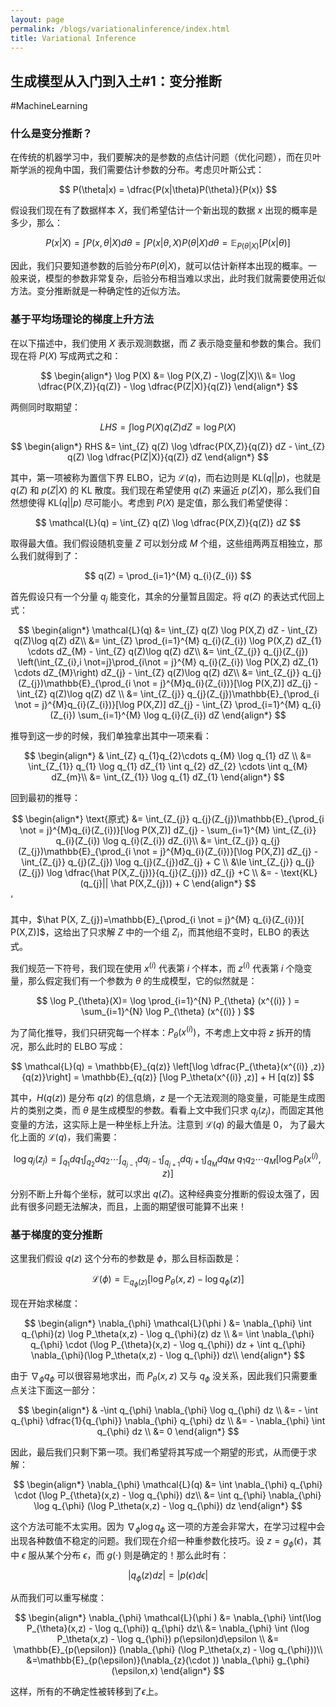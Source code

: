 ```yaml
---
layout: page
permalink: /blogs/variationalinference/index.html
title: Variational Inference
---
```


## 生成模型从入门到入土#1：变分推断

#MachineLearning 

### 什么是变分推断？
在传统的机器学习中，我们要解决的是参数的点估计问题（优化问题），而在贝叶斯学派的视角中国，我们需要估计参数的分布。考虑贝叶斯公式：

$$
P(\theta|x) = \dfrac{P(x|\theta)P(\theta)}{P(x)}
$$

假设我们现在有了数据样本 $X$，我们希望估计一个新出现的数据 $x$ 出现的概率是多少，那么：

$$
P(x|X) = \int   P(x,\theta|X) d \theta = \int  P(x|\theta,X) P(\theta|X) d \theta  = \mathbb{E}_{P(\theta|X)} [P(x|\theta)]
$$


因此，我们只要知道参数的后验分布$P(\theta|X)$，就可以估计新样本出现的概率。一般来说，模型的参数非常复杂，后验分布相当难以求出，此时我们就需要使用近似方法。变分推断就是一种确定性的近似方法。

### 基于平均场理论的梯度上升方法

在以下描述中，我们使用 $X$ 表示观测数据，而 $Z$ 表示隐变量和参数的集合。我们现在将 $P(X)$ 写成两式之和：

$$
\begin{align*}
\log P(X) &= \log P(X,Z) - \log(Z|X)\\
&= \log \dfrac{P(X,Z)}{q(Z)} - \log  \dfrac{P(Z|X)}{q(Z)}
\end{align*}
$$

两侧同时取期望：

$$
LHS = \int \log P(X) q(Z) dZ = \log P(X)
$$


$$
\begin{align*}
RHS &= \int_{Z}  q(Z) \log \dfrac{P(X,Z)}{q(Z)} dZ - \int_{Z} q(Z)  \log \dfrac{P(Z|X)}{q(Z)}  dZ
\end{align*}
$$



其中，第一项被称为置信下界 ELBO，记为 $\mathcal{L}(q)$，而右边则是 $\text{KL}(q||p)$，也就是 $q(Z)$ 和 $p(Z|X)$ 的 KL 散度。我们现在希望使用 $q(Z)$ 来逼近 $p(Z|X)$，那么我们自然想使得 $\text{KL}(q||p)$ 尽可能小。考虑到 $P(X)$ 是定值，那么我们希望使得：

$$
\mathcal{L}(q) = \int_{Z} q(Z)  \log \dfrac{P(X,Z)}{q(Z)} dZ 
$$

取得最大值。我们假设随机变量 $Z$ 可以划分成 $M$ 个组，这些组两两互相独立，那么我们就得到了：

$$
q(Z) = \prod_{i=1}^{M} q_{i}(Z_{i})
$$

首先假设只有一个分量 $q_{j}$ 能变化，其余的分量暂且固定。将 $q(Z)$ 的表达式代回上式：

$$
\begin{align*}
\mathcal{L}(q) &= \int_{Z} q(Z) \log P(X,Z) dZ - \int_{Z} q(Z)\log  q(Z) dZ\\
&= \int_{Z} \prod_{i=1}^{M} q_{i}(Z_{i}) \log P(X,Z) dZ_{1} \cdots dZ_{M} - \int_{Z} q(Z)\log  q(Z) dZ\\
&= \int_{Z_{j}} q_{j}(Z_{j}) \left(\int_{Z_{i},i \not=j}\prod_{i\not = j}^{M} q_{i}(Z_{i}) \log P(X,Z) dZ_{1} \cdots dZ_{M}\right)  dZ_{j} - \int_{Z} q(Z)\log  q(Z) dZ\\
&= \int_{Z_{j}} q_{j}(Z_{j})\mathbb{E}_{\prod_{i \not = j}^{M}q_{i}(Z_{i})}[\log P(X,Z)]   dZ_{j}  -\int_{Z} q(Z)\log  q(Z) dZ \\
&= \int_{Z_{j}} q_{j}(Z_{j})\mathbb{E}_{\prod_{i \not = j}^{M}q_{i}(Z_{i})}[\log P(X,Z)]   dZ_{j} - \int_{Z}   \prod_{i=1}^{M} q_{i}(Z_{i}) \sum_{i=1}^{M}  \log q_{i}(Z_{i}) dZ
\end{align*}
$$

推导到这一步的时候，我们单独拿出其中一项来看：

$$
\begin{align*}
& \int_{Z} q_{1}q_{2}\cdots q_{M} \log q_{1} dZ \\
&= \int_{Z_{1}} q_{1} \log q_{1} dZ_{1} \int q_{2} dZ_{2}  \cdots  \int q_{M} dZ_{m}\\
&= \int_{Z_{1}}   \log q_{1} dZ_{1}  
\end{align*}
$$

回到最初的推导：

$$
\begin{align*}
\text{原式} &= \int_{Z_{j}} q_{j}(Z_{j})\mathbb{E}_{\prod_{i \not = j}^{M}q_{i}(Z_{i})}[\log P(X,Z)]   dZ_{j} - \sum_{i=1}^{M} \int_{Z_{i}} q_{i}(Z_{i}) \log q_{i}(Z_{i}) dZ_{i}\\
&= \int_{Z_{j}} q_{j}(Z_{j})\mathbb{E}_{\prod_{i \not = j}^{M}q_{i}(Z_{i})}[\log P(X,Z)]   dZ_{j} - \int_{Z_{j}} q_{j}(Z_{j}) \log q_{j}(Z_{j})dZ_{j} + C  \\
&\le \int_{Z_{j}} q_{j}(Z_{j}) \log  \dfrac{\hat P(X,Z_{j})}{q_{j}(Z_{j})} dZ_{j} +C  \\
&= - \text{KL}(q_{j}|| \hat P(X,Z_{j})) + C 
\end{align*}
$$‘


其中，$\hat P(X, Z_{j})=\mathbb{E}_{\prod_{i \not = j}^{M} q_{i}(Z_{i})}[ P(X,Z)]$，这给出了只求解 $Z$ 中的一个组 $Z_{i}$，而其他组不变时，ELBO 的表达式。


我们规范一下符号，我们现在使用 $x^{(i)}$ 代表第 $i$ 个样本，而 $z^{(i)}$ 代表第 $i$ 个隐变量，那么假定我们有一个参数为 $\theta$ 的生成模型，它的似然就是：

$$
\log  P_{\theta}(X)= \log  \prod_{i=1}^{N}  P_{\theta} (x^{(i)} )  = \sum_{i=1}^{N}   \log P_{\theta} (x^{(i)} )
$$

为了简化推导，我们只研究每一个样本：$P_\theta(x^{(i)})$，不考虑上文中将 $z$ 拆开的情况，那么此时的 ELBO 写成：

$$
\mathcal{L}(q) = \mathbb{E}_{q(z)} \left[\log \dfrac{P_{\theta}(x^{(i)} ,z)}{q(z)}\right]  = \mathbb{E}_{q(z)} [\log P_\theta(x^{(i)} ,z)] + H [q(z)]
$$

其中，$H(q(z))$ 是分布 $q(z)$ 的信息熵，$z$ 是一个无法观测的隐变量，可能是生成图片的类别之类，而 $\theta$ 是生成模型的参数。看看上文中我们只求 $q_{j}(z_{j})$，而固定其他变量的方法，这实际上是一种坐标上升法。注意到 $\mathcal{L}(q)$ 的最大值是 0， 为了最大化上面的 $\mathcal{L}(q)$，我们需要：

$$
\log q_{j}(z_{j}) = \int_{q_{1}} dq_{1} \int_{q_{2}} dq_{2} \cdots  \int_{q_{j-1}} dq_{j-1}\int_{q_{j+1}} dq_{j+1}\int_{q_{M}}  dq_{M}\ q_{1}q_{2}\cdots q_{M} [\log P_\theta(x^{(i)},z)]
$$

分别不断上升每个坐标，就可以求出 $q(Z)$。这种经典变分推断的假设太强了，因此有很多问题无法解决，而且，上面的期望很可能算不出来！

### 基于梯度的变分推断

这里我们假设 $q(z)$ 这个分布的参数是 $\phi$，那么目标函数是：

$$
\mathcal{L}(\phi) = \mathbb{E}_{q_{\phi} (z)} [\log P_\theta(x,z) - \log q_{\phi}(z)]
$$

现在开始求梯度：

$$
\begin{align*}
\nabla_{\phi} \mathcal{L}(\phi ) &= \nabla_{\phi} \int q_{\phi}(z)  \log P_\theta(x,z) - \log q_{\phi}(z)  dz \\
&= \int \nabla_{\phi} q_{\phi} \cdot (\log P_{\theta}(x,z) - \log q_{\phi}) dz   + \int q_{\phi} \nabla_{\phi}(\log P_\theta(x,z) - \log q_{\phi}) dz\\
\end{align*}
$$

由于 $\nabla_{\phi}q_{\phi}$ 可以很容易地求出，而 $P_{\theta}(x,z)$ 又与 $q_{\phi}$ 没关系，因此我们只需要重点关注下面这一部分：

$$
\begin{align*}
& -\int q_{\phi} \nabla_{\phi}  \log q_{\phi} dz \\
&= - \int q_{\phi}  \dfrac{1}{q_{\phi}} \nabla_{\phi}  q_{\phi}   dz  \\
&= - \nabla_{\phi} \int  q_{\phi}  dz  \\
&= 0 
\end{align*}
$$

因此，最后我们只剩下第一项。我们希望将其写成一个期望的形式，从而便于求解：

$$
\begin{align*}
\nabla_{\phi}  \mathcal{L}(q) &=  \int \nabla_{\phi} q_{\phi} \cdot (\log P_{\theta}(x,z) - \log q_{\phi}) dz\\
&= \int q_{\phi}  \nabla_{\phi} \log q_{\phi} (\log P_\theta(x,z) - \log q_{\phi}) dz 
\end{align*}
$$

这个方法可能不太实用。因为 $\nabla_{\phi} \log  q_{\phi}$ 这一项的方差会非常大，在学习过程中会出现各种数值不稳定的问题。我们现在介绍一种重参数化技巧。设 $z = g_{\phi}(\epsilon)$，其中 $\epsilon$ 服从某个分布 $\epsilon$，而 $g(\cdot)$ 则是确定的！那么此时有：

$$
|q_{\phi}(z) dz | = |p(\epsilon) d \epsilon|
$$

从而我们可以重写梯度：

$$
\begin{align*}
\nabla_{\phi} \mathcal{L}(\phi )  &= \nabla_{\phi} \int(\log P_{\theta}(x,z) - \log   q_{\phi})  q_{\phi} dz\\
&= \nabla_{\phi} \int  (\log P_\theta(x,z) - \log  q_{\phi})  p(\epsilon)d\epsilon \\
&= \mathbb{E}_{p(\epsilon)} (\nabla_{\phi} (\log  P_\theta(x,z)  - \log q_{\phi}))\\
&=\mathbb{E}_{p(\epsilon)}(\nabla_{z}(\cdot )) \nabla_{\phi} g_{\phi}(\epsilon,x)
\end{align*}
$$

这样，所有的不确定性被转移到了$\epsilon$上。